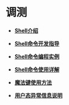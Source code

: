# 调测<a name="ZH-CN_TOPIC_0000001054210761"></a>

-   **[Shell介绍](Shell介绍.md)**  

-   **[Shell命令开发指导](Shell命令开发指导.md)**  

-   **[Shell命令编程实例](Shell命令编程实例.md)**  

-   **[Shell命令使用详解](Shell命令使用详解.md)**  

-   **[魔法键使用方法](魔法键使用方法.md)**  

-   **[用户态异常信息说明](用户态异常信息说明.md)**  


